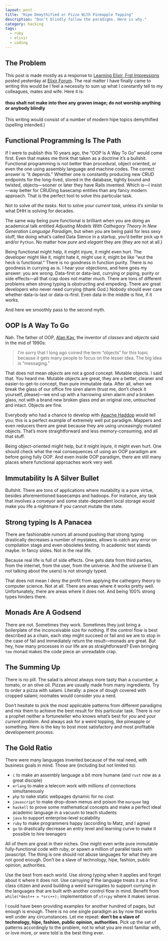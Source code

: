 ```yaml
---
layout: post
title: "Hipe Demythified or Pizza With Pineapple Topping"
description: "Don’t blindly follow the paradigms. Here is why."
category: hacking
tags:
  - ruby
  - elixir
  - coding
---
```


## The Problem

This post is made mostly as a response to [Learning Elixir, Frst Impressions](https://elixirforum.com/t/learning-elixir-frst-impressions-plz-dont-kill-me) posted yesterday at [Elixir Forum](https://elixirforum.com). The real matter I have finally came to writing this would be I feel a necessity to sum up what I constantly tell to my colleagues, mates and wife. Here it is:

>
#### thou shalt not make into thee any graven image; do not worship anything or anybody blindly

This writing would consist of a number of modern hipe topics demythified (spelling intended.)

## Functional Programming Is The Path

If I were to publish this 10 years ago, the “OOP Is A Way To Go” would come first. Even that makes me think that taken as a doctrine it’s a bullshit. Functional programming is not better than procedural, object oriented, or even the one using assembly language and machine codes. The correct answer is “it depends.” Whether one is constantly producing new CRUD endpoints for the long-lived, stored in the database, tightly bound and twisted, objects—sooner or later they have Rails invented. Which is—I insist—way better for CRUDing basecamp entities than any fancy modern approach. That is the perfect tool to solve this particular task.

Not to solve _all the tasks_. Not to solve _your current task_, unless it’s similar to what DHH is solving for decades.

The same way being pure functional is brilliant when you are doing an academical talk entitled _Adjusting Models With Cathegory Theory In New Generation Language Paradigm_, but when you are being paid for less sexy stuff, like doing what’s called Data Sience in a startup, you’d better pick up `R` and/or `Python`. No matter how _pure_ and _elegant_ they are (they are not at all.)

Being functional might help, it might injure, it might even hurt. The developer might like it, might hate it, might use it, might be like “wut the heck is functional.” There is no goodness in function purity. There is no goodness in currying as is. I hear your objections, and here goes my answer: you are wrong. Data-first or data-last, currying or piping, purity or side effects—all that crap does not matter much. There are tons of different problems when strong typing is obstructing and empeding. There are great developers who never need currying (thank God.) Nobody should ever care whether data-is-last or data-is-first. Even data in the middle is fine, if it works.

And here we smoothly pass to the second myth.

## OOP Is A Way To Go

Nah. The father of OOP, [Alan Kay](https://en.wikipedia.org/wiki/Alan_Kay), the inventor of _classes_ and _objects_ said in the mid of 1990s:

> I'm sorry that I long ago coined the term “objects” for this topic because it gets many people to focus on the lesser idea. The big idea is “messaging.”

That does not mean _objects_ are not a good concept. Mutable objects. I said that. You heard me. Mutable objects are great, they are a better, cleaner and easier-to-get-to concept, than pure immutable data. After all, when we break the glass of our office fire siren alarm (trust me, don’t check it yourself, please)—we end up with a harrowing siren alarm _and_ a broken glass, not with a brand new broken glass _and_ an original one, untouched and intact. Objects are fine.

Everybody who had a chance to develop with [Apache Haddop](https://en.wikipedia.org/wiki/Apache_Hadoop) would tell you: this is a perfect example of extremely well put paradigm. Mappers and even reducers there are great because they are using unceasingly mutated objects. That’s more straightforward and less memory-consuming, and all that stuff.

Being object-oriented might help, but it might injure, it might even hurt. One should check what the real consequences of using an OOP paradigm are before going fully OOP. And even inside OOP paradigm, there are still many places where functional approaches work very well.

## Immutability Is A Silver Bullet

Bullshit. There are tons of applications where mutability is a pure virtue, besides aforementioned basecamps and hadoops. For instance, any task that involves a conveyor and some state-dependent local storage would make you life a nightmare if you cannot mutate the state.

## Strong typing Is A Panacea

There are fashionable rumors all around pushing that strong typing drastically decreases a number of mystakes, allows to catch any error on compilation stage and even obsoletes testing. In academic test stands maybe. In fancy slides. Not in the real life.

Because real life is full of side effects. One gets data from third parties, from the internet, from the user, from the universe. And the universe (I am not talking about the users) is not strongly typed.

That does not mean I deny the profit from applying the cathegory theory to computer science. Not at all. There are areas where it works pretty well. Unfortunately, there are areas where it does not. And being 100% strong types hinders there.

## Monads Are A Godsend

There are not. Sometimes they work. Sometimes they just bring a boilerplate of the inconceivable size for nothing. If the control flow is best described as a chain, each step might succeed or fail and we are to stop in the case of fail and immediately return the result—monads are great. But hey, how many processes in our life are as straightforward? Even bringing `tee` monad makes the code piece an unreadable crap.

## The Summing Up

There is no pill. The salad is almost always more tasty than a cucumber, a tomato, or an olive oil. Pizzas are usually made from many ingredients. Try to order a pizza with salami. Literally: a piece of dough covered with cropped salami; roomates would consider you a nerd.

Don’t hesitate to pick the most applicable patterns from different paradigms and mix them to achieve the best result for this particular task. There is nor a prophet neither a fortuneteller who knows what’s best for _you_ and _your current problem_. And always ask for a weird topping, like pineapple or something. Here is the key to bost most satisfactory and most profitable developement process:

## The Gold Ratio

There were many languages invented because of the real need, with business goals in mind. Those are (including but not limited to):

- `c` to make an assembly language a bit more humane (and `rust` now as a great disciple)
- `erlang` to make a telecom work with millions of connections simultaneously
- `php` to nake static webpages dynamic for no cost
- `javascript` to make drop-down menus and poison the `marquee` tag
- `haskell` to prove some mathematical concepts and make a perfect ideal academic language in a vacuum to teach students
- `java` to support enterprise-level scalability
- `ruby` to make programmers happy (according to Matz, and I agree)
- `go` to drastically decrease an entry level and learning curve to make it possible to hire teenagers

All of them are great in their niches. One might even write pure immutable fully-functional code with ruby, or spawn a million of parallel tasks with javascript. The thing is one should not abuse languages for what they are not good enough. Don’t be a slave of technology, hipe, fashion, public opinion, authorities.

Use the best from each world. Use strong typing when it applies and forget about it where it does not. Use carruying if the language treats it as a first class citizen and avoid building a weird surrogates to support currying in the languages that are built with another control flow in mind. Benefit from `while(*dest++ = *src++);` implementation of `strcpy` where it makes sense.

I could have been providing examples for another hundred of pages, but enough is enough. There is no one single paradigm as by now that works well under any circumstances. Let me repeat: **don’t be a slave of technology, hipe, fashion, public opinion, authorities**. Pick up the set of patterns accordingly to the problem, not to what you are most familiar with, or love more, or were told is the best thing ever.
